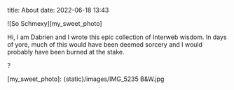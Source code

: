 title: About
date: 2022-06-18 13:43

![So Schmexy][my_sweet_photo]

Hi, I am Dabrien and I wrote this epic collection of Interweb
wisdom. In days of yore, much of this would have been deemed sorcery
and I would probably have been burned at the stake.

?

[my_sweet_photo]: {static}/images/IMG_5235 B&W.jpg